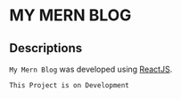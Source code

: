 # MY MERN BLOG  

## Descriptions
`My Mern Blog` was developed using [ReactJS](https://reactjs.org).  

```bash
This Project is on Development
```